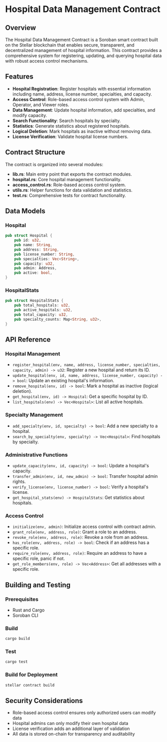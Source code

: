 # Hospital Data Management Contract

## Overview

The Hospital Data Management Contract is a Soroban smart contract built on the Stellar blockchain that enables secure, transparent, and decentralized management of hospital information. This contract provides a comprehensive system for registering, updating, and querying hospital data with robust access control mechanisms.

## Features

- **Hospital Registration**: Register hospitals with essential information including name, address, license number, specialties, and capacity.
- **Access Control**: Role-based access control system with Admin, Operator, and Viewer roles.
- **Data Management**: Update hospital information, add specialties, and modify capacity.
- **Search Functionality**: Search hospitals by specialty.
- **Statistics**: Generate statistics about registered hospitals.
- **Logical Deletion**: Mark hospitals as inactive without removing data.
- **License Verification**: Validate hospital license numbers.

## Contract Structure

The contract is organized into several modules:

- **lib.rs**: Main entry point that exports the contract modules.
- **hospital.rs**: Core hospital management functionality.
- **access_control.rs**: Role-based access control system.
- **utils.rs**: Helper functions for data validation and statistics.
- **test.rs**: Comprehensive tests for contract functionality.

## Data Models

### Hospital

```rust
pub struct Hospital {
    pub id: u32,
    pub name: String,
    pub address: String,
    pub license_number: String,
    pub specialties: Vec<String>,
    pub capacity: u32,
    pub admin: Address,
    pub active: bool,
}
```

### HospitalStats

```rust
pub struct HospitalStats {
    pub total_hospitals: u32,
    pub active_hospitals: u32,
    pub total_capacity: u32,
    pub specialty_counts: Map<String, u32>,
}
```

## API Reference

### Hospital Management

- `register_hospital(env, name, address, license_number, specialties, capacity, admin) -> u32`: Register a new hospital and return its ID.
- `update_hospital(env, id, name, address, license_number, capacity) -> bool`: Update an existing hospital's information.
- `remove_hospital(env, id) -> bool`: Mark a hospital as inactive (logical deletion).
- `get_hospital(env, id) -> Hospital`: Get a specific hospital by ID.
- `list_hospitals(env) -> Vec<Hospital>`: List all active hospitals.

### Specialty Management

- `add_specialty(env, id, specialty) -> bool`: Add a new specialty to a hospital.
- `search_by_specialty(env, specialty) -> Vec<Hospital>`: Find hospitals by specialty.

### Administrative Functions

- `update_capacity(env, id, capacity) -> bool`: Update a hospital's capacity.
- `transfer_admin(env, id, new_admin) -> bool`: Transfer hospital admin rights.
- `verify_license(env, license_number) -> bool`: Verify a hospital's license.
- `get_hospital_stats(env) -> HospitalStats`: Get statistics about hospitals.

### Access Control

- `initialize(env, admin)`: Initialize access control with contract admin.
- `grant_role(env, address, role)`: Grant a role to an address.
- `revoke_role(env, address, role)`: Revoke a role from an address.
- `has_role(env, address, role) -> bool`: Check if an address has a specific role.
- `require_role(env, address, role)`: Require an address to have a specific role, panic if not.
- `get_role_members(env, role) -> Vec<Address>`: Get all addresses with a specific role.

## Building and Testing

### Prerequisites

- Rust and Cargo
- Soroban CLI

### Build

```bash
cargo build
```

### Test

```bash
cargo test
```

### Build for Deployment

```bash
stellar contract build
```

## Security Considerations

- Role-based access control ensures only authorized users can modify data
- Hospital admins can only modify their own hospital data
- License verification adds an additional layer of validation
- All data is stored on-chain for transparency and auditability
